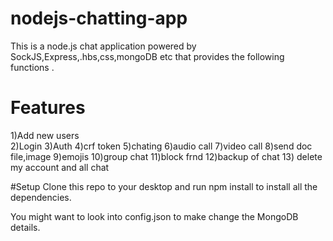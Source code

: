 # nodejs-chatting-app
This is a node.js chat application powered by SockJS,Express,.hbs,css,mongoDB etc that provides the following functions .

# Features
1)Add new users <br/>
2)Login
3)Auth
4)crf token
5)chating
6)audio call
7)video call
8)send doc file,image
9)emojis
10)group chat
11)block frnd
12)backup of chat
13) delete my account and all chat

#Setup
Clone this repo to your desktop and run npm install to install all the dependencies.

You might want to look into config.json to make change the MongoDB details.


